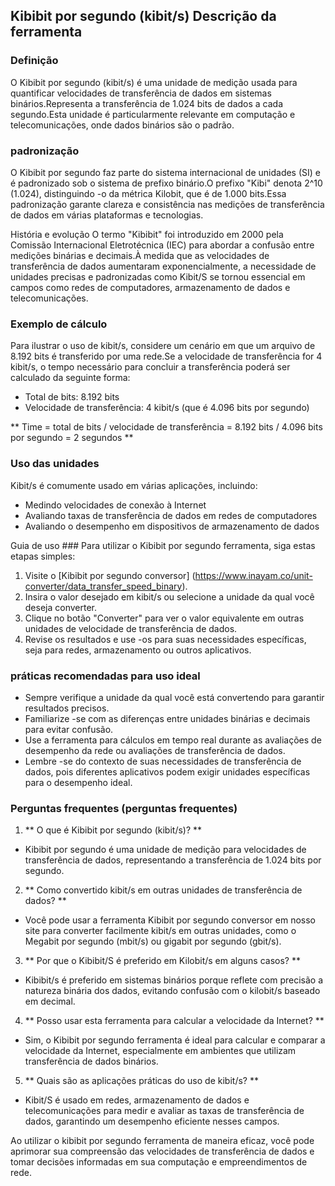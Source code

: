 ## Kibibit por segundo (kibit/s) Descrição da ferramenta

### Definição
O Kibibit por segundo (kibit/s) é uma unidade de medição usada para quantificar velocidades de transferência de dados em sistemas binários.Representa a transferência de 1.024 bits de dados a cada segundo.Esta unidade é particularmente relevante em computação e telecomunicações, onde dados binários são o padrão.

### padronização
O Kibibit por segundo faz parte do sistema internacional de unidades (SI) e é padronizado sob o sistema de prefixo binário.O prefixo "Kibi" denota 2^10 (1.024), distinguindo -o da métrica Kilobit, que é de 1.000 bits.Essa padronização garante clareza e consistência nas medições de transferência de dados em várias plataformas e tecnologias.

História e evolução
O termo "Kibibit" foi introduzido em 2000 pela Comissão Internacional Eletrotécnica (IEC) para abordar a confusão entre medições binárias e decimais.À medida que as velocidades de transferência de dados aumentaram exponencialmente, a necessidade de unidades precisas e padronizadas como Kibit/S se tornou essencial em campos como redes de computadores, armazenamento de dados e telecomunicações.

### Exemplo de cálculo
Para ilustrar o uso de kibit/s, considere um cenário em que um arquivo de 8.192 bits é transferido por uma rede.Se a velocidade de transferência for 4 kibit/s, o tempo necessário para concluir a transferência poderá ser calculado da seguinte forma:

- Total de bits: 8.192 bits
- Velocidade de transferência: 4 kibit/s (que é 4.096 bits por segundo)

** Time = total de bits / velocidade de transferência = 8.192 bits / 4.096 bits por segundo = 2 segundos **

### Uso das unidades
Kibit/s é comumente usado em várias aplicações, incluindo:
- Medindo velocidades de conexão à Internet
- Avaliando taxas de transferência de dados em redes de computadores
- Avaliando o desempenho em dispositivos de armazenamento de dados

Guia de uso ###
Para utilizar o Kibibit por segundo ferramenta, siga estas etapas simples:
1. Visite o [Kibibit por segundo conversor] (https://www.inayam.co/unit-converter/data_transfer_speed_binary).
2. Insira o valor desejado em kibit/s ou selecione a unidade da qual você deseja converter.
3. Clique no botão "Converter" para ver o valor equivalente em outras unidades de velocidade de transferência de dados.
4. Revise os resultados e use -os para suas necessidades específicas, seja para redes, armazenamento ou outros aplicativos.

### práticas recomendadas para uso ideal
- Sempre verifique a unidade da qual você está convertendo para garantir resultados precisos.
- Familiarize -se com as diferenças entre unidades binárias e decimais para evitar confusão.
- Use a ferramenta para cálculos em tempo real durante as avaliações de desempenho da rede ou avaliações de transferência de dados.
- Lembre -se do contexto de suas necessidades de transferência de dados, pois diferentes aplicativos podem exigir unidades específicas para o desempenho ideal.

### Perguntas frequentes (perguntas frequentes)

1. ** O que é Kibibit por segundo (kibit/s)? **
- Kibibit por segundo é uma unidade de medição para velocidades de transferência de dados, representando a transferência de 1.024 bits por segundo.

2. ** Como convertido kibit/s em outras unidades de transferência de dados? **
- Você pode usar a ferramenta Kibibit por segundo conversor em nosso site para converter facilmente kibit/s em outras unidades, como o Megabit por segundo (mbit/s) ou gigabit por segundo (gbit/s).

3. ** Por que o Kibibit/S é preferido em Kilobit/s em alguns casos? **
- Kibibit/s é preferido em sistemas binários porque reflete com precisão a natureza binária dos dados, evitando confusão com o kilobit/s baseado em decimal.

4. ** Posso usar esta ferramenta para calcular a velocidade da Internet? **
- Sim, o Kibibit por segundo ferramenta é ideal para calcular e comparar a velocidade da Internet, especialmente em ambientes que utilizam transferência de dados binários.

5. ** Quais são as aplicações práticas do uso de kibit/s? **
- Kibit/S é usado em redes, armazenamento de dados e telecomunicações para medir e avaliar as taxas de transferência de dados, garantindo um desempenho eficiente nesses campos.

Ao utilizar o kibibit por segundo ferramenta de maneira eficaz, você pode aprimorar sua compreensão das velocidades de transferência de dados e tomar decisões informadas em sua computação e empreendimentos de rede.